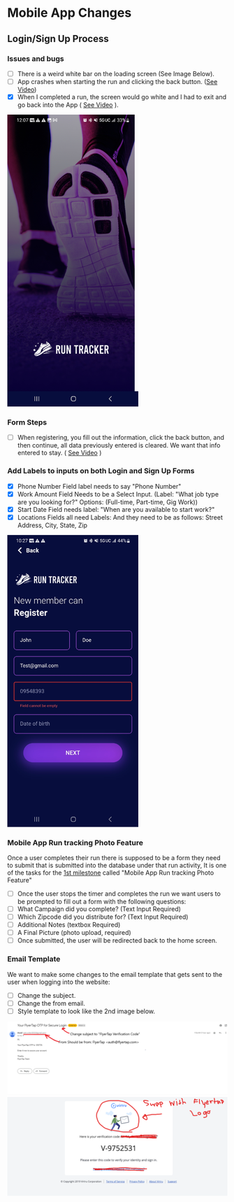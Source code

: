 # Mobile App Changes

## Login/Sign Up Process

### Issues and bugs
- [ ] There is a weird white bar on the loading screen (See Image Below).
- [ ] App crashes when starting the run and clicking the back button. ([See Video](https://github.com/702Padmin/Flyertap-Distributor/blob/dev/imgs/app_crash.mp4))
- [x] When I completed a run, the screen would go white and I had to exit and go back into the App ( [See Video](https://github.com/702Padmin/Flyertap-Distributor/blob/dev/imgs/120619-720x1600.mp4) ).
<img src='https://github.com/702Padmin/Flyertap-Distributor/blob/dev/imgs/Screenshot_20240112_120715.jpg' width='300'>


### Form Steps
- [ ] When registering, you fill out the information, click the back button, and then continue, all data previously entered is cleared. We want that info entered to stay. ( [See Video](https://github.com/702Padmin/Flyertap-Distributor/blob/dev/imgs/modify_form.mp4) )

### Add Labels to inputs on both Login and Sign Up Forms
- [x] Phone Number Field label needs to say "Phone Number"
- [x] Work Amount Field Needs to be a Select Input. (Label: "What job type are you looking for?"  Options: (Full-time, Part-time, Gig Work))
- [x] Start Date Field needs label: "When are you available to start work?"
- [x] Locations Fields all need Labels: And they need to be as follows: Street Address, City, State, Zip

<img src='https://github.com/702Padmin/Flyertap-Distributor/blob/dev/imgs/PhoneNumber%20Field.jpg' width='300'>
<!-- <img src='https://github.com/702Padmin/Flyertap-Distributor/blob/dev/imgs/SignInForm.jpg' width='300'>
<img src='https://github.com/702Padmin/Flyertap-Distributor/blob/dev/imgs/LocationFields.jpg' width='300'>
<img src='https://github.com/702Padmin/Flyertap-Distributor/blob/dev/imgs/WorkAmountField.jpg' width='300'> -->

### Mobile App Run tracking Photo Feature
Once a user completes their run there is supposed to be a form they need to submit that is submitted into the database under that run activity,
It is one of the tasks for the [1st milestone](https://github.com/702Padmin/Flyertap-Distributor/blob/dev/Milestone1.md) called "Mobile App Run tracking Photo Feature"
- [ ] Once the user stops the timer and completes the run we want users to be prompted to fill out a form with the following questions:
- [ ] What Campaign did you complete? (Text Input Required)
- [ ] Which Zipcode did you distribute for? (Text Input Required)
- [ ] Additional Notes (textbox Required)
- [ ] A Final Picture (photo upload, required)
- [ ] Once submitted, the user will be redirected back to the home screen.

### Email Template
We want to make some changes to the email template that gets sent to the user when logging into the website:
- [ ] Change the subject.
- [ ] Change the from email.
- [ ] Style template to look like the 2nd image below.
<img src='https://github.com/702Padmin/Flyertap-Distributor/blob/dev/imgs/EmailTemplate.png' width='600'>
<img src='https://github.com/702Padmin/Flyertap-Distributor/blob/dev/imgs/em_temp.png' width='600'>

